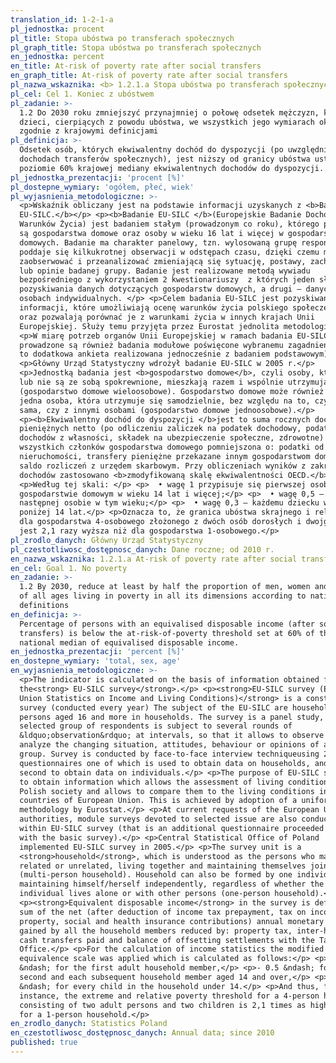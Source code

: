 ```yaml
---
translation_id: 1-2-1-a
pl_jednostka: procent
pl_title: Stopa ubóstwa po transferach społecznych
pl_graph_title: Stopa ubóstwa po transferach społecznych
en_jednostka: percent
en_title: At-risk of poverty rate after social transfers
en_graph_title: At-risk of poverty rate after social transfers
pl_nazwa_wskaznika: <b> 1.2.1.a Stopa ubóstwa po transferach społecznych</b>
pl_cel: Cel 1. Koniec z ubóstwem
pl_zadanie: >-
  1.2 Do 2030 roku zmniejszyć przynajmniej o połowę odsetek mężczyzn, kobiet i
  dzieci, cierpiących z powodu ubóstwa, we wszystkich jego wymiarach określonych
  zgodnie z krajowymi definicjami
pl_definicja: >-
  Odsetek osób, których ekwiwalentny dochód do dyspozycji (po uwzględnieniu w
  dochodach transferów społecznych), jest niższy od granicy ubóstwa ustalonej na
  poziomie 60% krajowej mediany ekwiwalentnych dochodów do dyspozycji.
pl_jednostka_prezentacji: 'procent [%]'
pl_dostepne_wymiary: 'ogółem, płeć, wiek'
pl_wyjasnienia_metodologiczne: >-
  <p>Wskaźnik obliczany jest na podstawie informacji uzyskanych z <b>Badania
  EU-SILC.</b></p> <p><b>Badanie EU-SILC </b>(Europejskie Badanie Dochodów i
  Warunków Życia) jest badaniem stałym (prowadzonym co roku), którego podmiotem
  są gospodarstwa domowe oraz osoby w wieku 16 lat i więcej w gospodarstwach
  domowych. Badanie ma charakter panelowy, tzn. wylosowaną grupę respondentów
  poddaje się kilkukrotnej obserwacji w odstępach czasu, dzięki czemu można
  zaobserwować i przeanalizować zmieniającą się sytuację, postawy, zachowania
  lub opinie badanej grupy. Badanie jest realizowane metodą wywiadu
  bezpośredniego z wykorzystaniem 2 kwestionariuszy  z których jeden służy do
  pozyskiwania danych dotyczących gospodarstw domowych, a drugi – danych o
  osobach indywidualnych. </p> <p>Celem badania EU-SILC jest pozyskiwanie
  informacji, które umożliwiają ocenę warunków życia polskiego społeczeństwa
  oraz pozwalają porównać je z warunkami życia w innych krajach Unii
  Europejskiej. Służy temu przyjęta przez Eurostat jednolita metodologia. </p>
  <p>W miarę potrzeb organów Unii Europejskiej w ramach badania EU-SILC
  prowadzone są również badania modułowe poświęcone wybranemu zagadnieniu (jest
  to dodatkowa ankieta realizowana jednocześnie z badaniem podstawowym).</p>
  <p>Główny Urząd Statystyczny wdrożył badanie EU-SILC w 2005 r.</p>
  <p>Jednostką badania jest <b>gospodarstwo domowe</b>, czyli osoby, które są
  lub nie są ze sobą spokrewnione, mieszkają razem i wspólnie utrzymują się
  (gospodarstwo domowe wieloosobowe). Gospodarstwo domowe może również tworzyć
  jedna osoba, która utrzymuje się samodzielnie, bez względu na to, czy mieszka
  sama, czy z innymi osobami (gospodarstwo domowe jednoosobowe).</p>
  <p><b>Ekwiwalentny dochód do dyspozycji </b>jest to suma rocznych dochodów
  pieniężnych netto (po odliczeniu zaliczek na podatek dochodowy, podatków od
  dochodów z własności, składek na ubezpieczenie społeczne, zdrowotne)
  wszystkich członków gospodarstwa domowego pomniejszona o: podatki od
  nieruchomości, transfery pieniężne przekazane innym gospodarstwom domowym oraz
  saldo rozliczeń z urzędem skarbowym. Przy obliczeniach wyników z zakresu
  dochodów zastosowano <b>zmodyfikowaną skalę ekwiwalentności OECD.</b></p>
  <p>Według tej skali: </p> <p>  • wagę 1 przypisuje się pierwszej osobie w
  gospodarstwie domowym w wieku 14 lat i więcej;</p> <p>  • wagę 0,5 – każdej
  następnej osobie w tym wieku;</p> <p>  • wagę 0,3 – każdemu dziecku w wieku
  poniżej 14 lat.</p> <p>Oznacza to, że granica ubóstwa skrajnego i relatywnego
  dla gospodarstwa 4-osobowego złożonego z dwóch osób dorosłych i dwojga dzieci
  jest 2,1 razy wyższa niż dla gospodarstwa 1-osobowego.</p>
pl_zrodlo_danych: Główny Urząd Statystyczny
pl_czestotliwosc_dostępnosc_danych: Dane roczne; od 2010 r.
en_nazwa_wskaznika: 1.2.1.a At-risk of poverty rate after social transfers
en_cel: Goal 1. No poverty
en_zadanie: >-
  1.2 By 2030, reduce at least by half the proportion of men, women and children
  of all ages living in poverty in all its dimensions according to national
  definitions
en_definicja: >-
  Percentage of persons with an equivalised disposable income (after social
  transfers) is below the at-risk-of-poverty threshold set at 60% of the
  national median of equivalised disposable income.
en_jednostka_prezentacji: 'percent [%]'
en_dostepne_wymiary: 'total, sex, age'
en_wyjasnienia_metodologiczne: >-
  <p>The indicator is calculated on the basis of information obtained from
  the<strong> EU-SILC survey</strong>.</p> <p><strong>EU-SILC survey (European
  Union Statistics on Income and Living Conditions)</strong> is a constant
  survey (conducted every year) The subject of the EU-SILC are households and
  persons aged 16 and more in households. The survey is a panel study, i.e.
  selected group of respondents is subject to several rounds of
  &ldquo;observation&rdquo; at intervals, so that it allows to observe and
  analyze the changing situation, attitudes, behaviour or opinions of a surveyed
  group. Survey is conducted by face-to-face interview techniqueusing 2
  questionnaires one of which is used to obtain data on households, and the
  second to obtain data on individuals.</p> <p>The purpose of EU-SILC survey is
  to obtain information which allows the assessment of living conditions of
  Polish society and allows to compare them to the living conditions in other
  countries of European Union. This is achieved by adoption of a uniform
  methodology by Eurostat.</p> <p>At current requests of the European Union
  authorities, module surveys devoted to selected issue are also conducted
  within EU-SILC survey (that is an additional questionnaire proceeded together
  with the basic survey).</p> <p>Central Statistical Office of Poland
  implemented EU-SILC survey in 2005.</p> <p>The survey unit is a
  <strong>household</strong>, which is understood as the persons who may be
  related or unrelated, living together and maintaining themselves jointly
  (multi-person household). Household can also be formed by one individual
  maintaining himself/herself independently, regardless of whether the
  individual lives alone or with other persons (one-person household).</p>
  <p><strong>Equivalent disposable income</strong> in the survey is defined as a
  sum of the net (after deduction of income tax prepayment, tax on income from
  property, social and health insurance contributions) annual monetary incomes
  gained by all the household members reduced by: property tax, inter-household
  cash transfers paid and balance of offsetting settlements with the Tax
  Office.</p> <p>For the calculation of income statistics the modified OECD
  equivalence scale was applied which is calculated as follows:</p> <p>- 1
  &ndash; for the first adult household member,</p> <p>- 0.5 &ndash; for the
  second and each subsequent household member aged 14 and over,</p> <p>- 0.3
  &ndash; for every child in the household under 14.</p> <p>And thus, for
  instance, the extreme and relative poverty threshold for a 4-person household
  consisting of two adult persons and two children is 2,1 times as high as that
  for a 1-person household.</p>
en_zrodlo_danych: Statistics Poland
en_czestotliwosc_dostępnosc_danych: Annual data; since 2010
published: true
---
```

